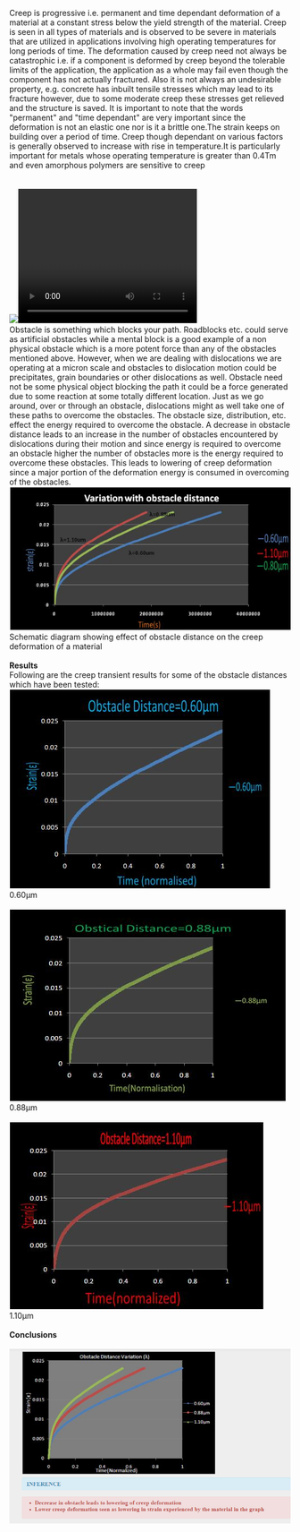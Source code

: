 Creep is progressive i.e. permanent and time dependant deformation of a material at a constant stress below the yield strength of the material. Creep is seen in all types of materials and is observed to be severe in materials that are utilized in applications involving high operating temperatures for long periods of time. The deformation caused by creep need not always be catastrophic i.e. if a component is deformed by creep beyond the tolerable limits of the application, the application as a whole may fail even though the component has not actually fractured. Also it is not always an undesirable property, e.g. concrete has inbuilt tensile stresses which may lead to its fracture however, due to some moderate creep these stresses get relieved and the structure is saved. It is important to note that the words "permanent" and "time dependant" are very important since the deformation is not an elastic one nor is it a brittle one.The strain keeps on building over a period of time. Creep though dependant on various factors is generally observed to increase with rise in temperature.It is particularly important for metals whose operating temperature is greater than 0.4Tm and even amorphous polymers are sensitive to creep<br><br><br>
<img src="images/1.jpg"><video width="320" height="240" controls>
  <source src="images/cmf.mp4" type="video/mp4">
  Your browser does not support the video tag.
</video><br>
Obstacle is something which blocks your path. Roadblocks etc. could serve as artificial obstacles while a mental block is a good example of a non physical obstacle which is a more potent force than any of the obstacles mentioned above. However, when we are dealing with dislocations we are operating at a micron scale and obstacles to dislocation motion could be precipitates, grain boundaries or other dislocations as well. Obstacle need not be some physical object blocking the path it could be a force generated due to some reaction at some totally different location. Just as we go around, over or through an obstacle, dislocations might as well take one of these paths to overcome the obstacles. The obstacle size, distribution, etc. effect the energy required to overcome the obstacle. A decrease in obstacle distance leads to an increase in the number of obstacles encountered by dislocations during their motion and since energy is required to overcome an obstacle higher the number of obstacles more is the energy required to overcome these obstacles. This leads to lowering of creep deformation since a major portion of the deformation energy is consumed in overcoming of the obstacles.<br>
<img src="images/2.jpg"><br>
Schematic diagram showing effect of obstacle distance on the creep deformation of a material<br><br>
<b>Results</b><br>
Following are the creep transient results for some of the obstacle distances which have been tested:<br>
<img src="images/0.60.jpg"><br>
0.60&micro;m<br><br>
<img src="images/0.88.jpg"><br>
0.88&micro;m<br><br>
<img src="images/1.10.jpg"><br>
1.10&micro;m<br><br>
<b>Conclusions</b><br><br>
<img src="images/conclusion.PNG"><br>
